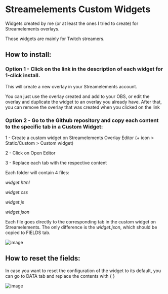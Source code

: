 <h1>Streamelements Custom Widgets</h1>
<p>Widgets created by me (or at least the ones I tried to create) for Streamelements overlays.</p>
<p>Those widgets are mainly for Twitch streamers.</p>
<h2 id="toggle-install" class="toggle">How to install:</h2>
<div id="collapsible-install" class="collapsible">
  <h3>Option 1 - Click on the link in the description of each widget for 1-click install.</h3>
  <p>This will create a new overlay in your Streamelements account.</p>
  <p>You can just use the overlay created and add to your OBS, or edit the overlay and duplicate the widget to an overlay you already have. After that, you can remove the overlay that was created when you clicked on the link</p>
  <h3>Option 2 - Go to the Github repository and copy each content to the specific tab in a Custom Widget:</h3>
  <p>1 - Create a custom widget on Streamelements Overlay Editor (+ icon &gt; Static/Custom &gt; Custom widget)</p>
  <p>2 - Click on Open Editor</p>
  <p>3 - Replace each tab with the respective content</p>
  <!-- <h2>Description on how it works</h2> -->
  <p>Each folder will contain 4 files:</p>
  <p><em>widget.html</em></p>
  <p><em>widget.css</em></p>
  <p><em>widget.js</em></p>
  <p><em>widget.json</em></p>
  <p>Each file goes directly to the corresponding tab in the custom widget on Streamelements. The only difference is the <em>widget.json</em>, which should be copied to FIELDS tab.</p>
  <p><img src="https://user-images.githubusercontent.com/75918726/219300427-f0d2a41e-7a66-4baf-8e5b-d2cd716a78d3.png" alt="image"></p>
</div>
<h2 id="toggle-reset" class="toggle">How to reset the fields:</h2>
<div id="collapsible-reset" class="collapsible">
  <p>In case you want to reset the configuration of the widget to its default, you can go to DATA tab and replace the contents with { }</p>
  <p><img src="https://user-images.githubusercontent.com/75918726/219302604-7b0d556f-fdc4-45ae-8484-f5edcfadd441.png" alt="image"></p>
</div>

